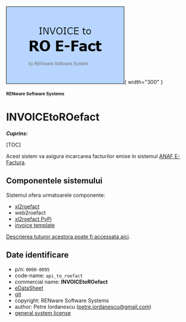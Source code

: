 ![api_to_roefact_logo](doc_src/pictures/api_to_roefact_logo.png){ width="300" }

<small>**RENware Software Systems**</small>



# INVOICEtoROefact

***Cuprins:***

[TOC]

Acest sistem va asigura incarcarea facturilor emise in sistemul [ANAF E-Factura](https://www.anaf.ro/anaf/internet/ANAF/despre_anaf/strategii_anaf/proiecte_digitalizare/e.factura).



## Componentele sistemului

Sistemul ofera urmatoarele componente:

* [xl2roefact](./xl2roefact/README.md)
* web2roefact  <!--#TODO link tbd -->
* [xl2roefact PyPi](xl2roefact/doc/README_xl2roefact_library.md)
* [invoice template](./excel_invoice_template/README.md)

[Descrierea tuturor acestora poate fi accessata aici](./doc_src/810-DSGN/810.05a-system_components.md).








## Date identificare

* p/n: `0000-0095`
* code-name: `api_to_roefact`
* commercial name: **INVOICEtoROefact**
* [eDataSheet](http://apitoroefact.renware.eu/commercial_agreement/110-SRE-api_to_roefact_requirements.html)
* [git](https://github.com/petre-renware/api_to_roefact)
* copyright: RENware Software Systems
* author: Petre Iordanescu (petre.iordanescu@gmail.com)
* [general system license](./LICENSE "download")







